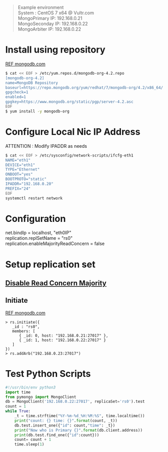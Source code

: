 > Example environment  
> System : CentOS 7 x64  @ Vultr.com  
> MongoPrimary IP: 192.168.0.21  
> MongoSeconday IP: 192.168.0.22  
> MongoArbiter IP: 192.168.0.22

# Install using repository 
[REF mongodb.com](https://docs.mongodb.com/manual/tutorial/install-mongodb-on-red-hat/#install-mongodb-community-edition-on-red-hat-enterprise-or-centos-linux)

```bash
$ cat << EOF > /etc/yum.repos.d/mongodb-org-4.2.repo
[mongodb-org-4.2]
name=MongoDB Repository
baseurl=https://repo.mongodb.org/yum/redhat/7/mongodb-org/4.2/x86_64/
gpgcheck=1
enabled=1
gpgkey=https://www.mongodb.org/static/pgp/server-4.2.asc
EOF
$ yum install -y mongodb-org
```

# Configure Local Nic IP Address

ATTENTION : Modify IPADDR as needs

```bash
$ cat << EOF > /etc/sysconfig/network-scripts/ifcfg-eth1
NAME="eth1"
DEVICE="eth1"
TYPE="Ethernet"
ONBOOT="yes"
BOOTPROTO="static"
IPADDR="192.168.0.20"
PREFIX="24"
EOF
systemctl restart network
``` 

# Configuration  
net.bindIp = localhost, "eth0IP"  
replication.replSetName = "rs0"  
replication.enableMajorityReadConcern = false

# Setup replication set

## [Disable Read Concern Majority](https://docs.mongodb.com/manual/reference/read-concern-majority/#disable-read-concern-majority)


## Initiate
[REF mongodb.com](https://docs.mongodb.com/manual/tutorial/deploy-replica-set/#initiate-the-replica-set)

```mongo
> rs.initiate({
   _id : "rs0",
   members: [
      { _id: 0, host: "192.168.0.21:27017" },
      { _id: 1, host: "192.168.0.22:27017" }
   ]
})
> rs.addArb("192.168.0.23:27017")
```


# Test Python Scripts

```python
#!/usr/bin/env python3
import time
from pymongo import MongoClient
db = MongoClient('192.168.0.22:27017', replicaSet='rs0').test
count = 1
while True:
    _t = time.strftime("%Y-%m-%d_%H:%M:%S", time.localtime())
    print("count: {} time: {}".format(count, _t))
    db.test.insert_one({"id": count,"time": _t})
    print("Now who is Primary {}".format(db.client.address))
    print(db.test.find_one({"id":count}))
    count= count + 1
    time.sleep(1)
```